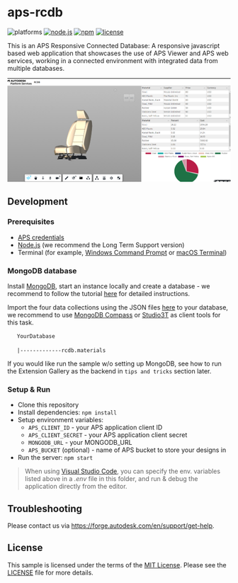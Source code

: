 # aps-rcdb

![platforms](https://img.shields.io/badge/platform-windows%20%7C%20osx%20%7C%20linux-lightgray.svg)
[![node.js](https://img.shields.io/badge/Node.js-16.16-blue.svg)](https://nodejs.org)
[![npm](https://img.shields.io/badge/npm-8.11-blue.svg)](https://www.npmjs.com/)
[![license](https://img.shields.io/:license-mit-green.svg)](https://opensource.org/licenses/MIT)

This is an APS Responsive Connected Database: A responsive javascript based web application that showcases the use of APS Viewer and APS web services, working in a connected environment with integrated data from multiple databases.

![screenshot](screenshot.png)

## Development

### Prerequisites

- [APS credentials](https://forge.autodesk.com/en/docs/oauth/v2/tutorials/create-app)
- [Node.js](https://nodejs.org) (we recommend the Long Term Support version)
- Terminal (for example, [Windows Command Prompt](https://en.wikipedia.org/wiki/Cmd.exe)
  or [macOS Terminal](https://support.apple.com/guide/terminal/welcome/mac))

### MongoDB database

Install [MongoDB](https://www.mongodb.com/), start an instance locally and create a database - we recommend to follow the tutorial [here](https://docs.mongodb.com/manual/tutorial/getting-started/) for detailed instructions.

Import the four data collections using the JSON files [here](./resources/db) to your database, we recommend to use [MongoDB Compass](https://www.mongodb.com/products/compass) or [Studio3T](https://studio3t.com/download/) as client tools for this task.

```
   YourDatabase

   |-------------rcdb.materials

```

If you would like run the sample w/o setting up MongoDB, see how to run the Extension Gallery as the backend in `tips and tricks` section later.

### Setup & Run

- Clone this repository
- Install dependencies: `npm install`
- Setup environment variables:
  - `APS_CLIENT_ID` - your APS application client ID
  - `APS_CLIENT_SECRET` - your APS application client secret
  - `MONGODB_URL` - your MONGODB_URL
  - `APS_BUCKET` (optional) - name of APS bucket to store your designs in
- Run the server: `npm start`

> When using [Visual Studio Code](https://code.visualstudio.com),
> you can specify the env. variables listed above in a _.env_ file in this
> folder, and run & debug the application directly from the editor.

## Troubleshooting

Please contact us via https://forge.autodesk.com/en/support/get-help.

## License

This sample is licensed under the terms of the [MIT License](http://opensource.org/licenses/MIT).
Please see the [LICENSE](LICENSE) file for more details.
